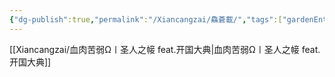 ```yaml
---
{"dg-publish":true,"permalink":"/Xiancangzai/鱻蒼載/","tags":["gardenEntry"],"created":"2024-04-12T11:51:59.013+08:00"}
---
```



[[Xiancangzai/血肉苦弱Ω㇑圣人之帹 feat.开国大典\|血肉苦弱Ω㇑圣人之帹 feat.开国大典]]
